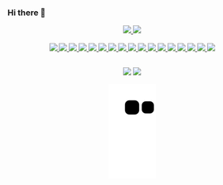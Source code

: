 ### Hi there 👋

<!--
**leofdss/leofdss** is a ✨ _special_ ✨ repository because its `README.md` (this file) appears on your GitHub profile.

Here are some ideas to get you started:

- 🔭 I’m currently working on ...
- 🌱 I’m currently learning ...
- 👯 I’m looking to collaborate on ...
- 🤔 I’m looking for help with ...
- 💬 Ask me about ...
- 📫 How to reach me: ...
- 😄 Pronouns: ...
- ⚡ Fun fact: ...
-->

<div align="center">
  <a href="https://github.com/leofdss">
  <img height="180em" src="https://github-readme-stats.vercel.app/api?username=leofdss&show_icons=true&theme=dark&include_all_commits=true&count_private=true"/>
  <img height="180em" src="https://github-readme-stats.vercel.app/api/top-langs/?username=leofdss&layout=compact&langs_count=7&theme=dark"/>
</div>

<div align="center" style="display: inline_block"><br>
   <img width="40" src="https://cdn.jsdelivr.net/gh/devicons/devicon/icons/angularjs/angularjs-plain.svg" />
   <img width="40" src="https://cdn.jsdelivr.net/gh/devicons/devicon/icons/typescript/typescript-plain.svg" />
   <img width="40" src="https://cdn.jsdelivr.net/gh/devicons/devicon/icons/javascript/javascript-plain.svg" />
   <img width="40" src="https://cdn.jsdelivr.net/gh/devicons/devicon/icons/css3/css3-plain.svg" />
   <img width="40" src="https://cdn.jsdelivr.net/gh/devicons/devicon/icons/html5/html5-plain.svg" />
   <img width="40" src="https://cdn.jsdelivr.net/gh/devicons/devicon/icons/nodejs/nodejs-plain.svg" />
   <img width="40" src="https://cdn.jsdelivr.net/gh/devicons/devicon/icons/nestjs/nestjs-plain.svg" />
   <img width="40" src="https://cdn.jsdelivr.net/gh/devicons/devicon/icons/docker/docker-plain.svg" />
   <img width="40" src="https://cdn.jsdelivr.net/gh/devicons/devicon/icons/bash/bash-plain.svg" />
   <img width="40" src="https://cdn.jsdelivr.net/gh/devicons/devicon/icons/kubernetes/kubernetes-plain.svg" />
   <img width="40" src="https://cdn.jsdelivr.net/gh/devicons/devicon/icons/flutter/flutter-plain.svg" />
   <img width="40" src="https://cdn.jsdelivr.net/gh/devicons/devicon/icons/amazonwebservices/amazonwebservices-original.svg" />
   <img width="40" src="https://cdn.jsdelivr.net/gh/devicons/devicon/icons/mongodb/mongodb-plain.svg" />
   <img width="40" src="https://cdn.jsdelivr.net/gh/devicons/devicon/icons/postgresql/postgresql-plain.svg" />
   <img width="40" src="https://cdn.jsdelivr.net/gh/devicons/devicon/icons/redis/redis-plain.svg" />
   <img width="40" src="https://cdn.jsdelivr.net/gh/devicons/devicon/icons/nginx/nginx-original.svg" />
   <img width="40" src="https://cdn.jsdelivr.net/gh/devicons/devicon/icons/linux/linux-original.svg" />
</div>

  ##
<div align="center">
  <a href = "mailto:leonardo.f.desouzasilva@gmail.com"><img src="https://img.shields.io/badge/-Gmail-%23333?style=for-the-badge&logo=gmail&logoColor=white" target="_blank"></a>
  <a href="https://www.linkedin.com/in/leonardo-farias-de-souza-silva-625331180" target="_blank"><img src="https://img.shields.io/badge/-LinkedIn-%230077B5?style=for-the-badge&logo=linkedin&logoColor=white" target="_blank"></a> 
 
  ![Snake animation](https://github.com/leofdss/leofdss/blob/output/github-contribution-grid-snake.svg)
 
</div>  
